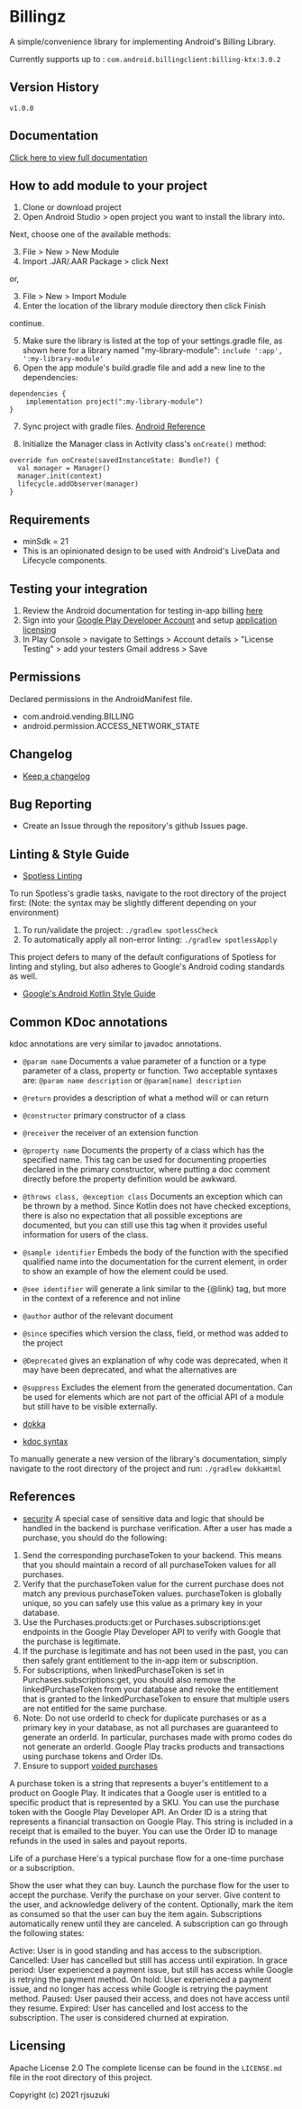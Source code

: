 # Billingz

A simple/convenience library for implementing Android's Billing Library.

Currently supports up to : `com.android.billingclient:billing-ktx:3.0.2`

## Version History

`v1.0.0`

## Documentation

[Click here to view full documentation](https://rjsuzuki.github.io/billingz-dokka/)

## How to add module to your project

1. Clone or download project
2. Open Android Studio > open project you want to install the library into.

Next, choose one of the available methods:

3. File > New > New Module
4. Import .JAR/.AAR Package > click Next
   
or,

3. File > New > Import Module
4. Enter the location of the library module directory then click Finish

continue.

5. Make sure the library is listed at the top of your settings.gradle file,
as shown here for a library named "my-library-module":
`include ':app', ':my-library-module'`
6. Open the app module's build.gradle file and add a new line to the dependencies:
```
dependencies {
    implementation project(":my-library-module")
}
```
7. Sync project with gradle files.
[Android Reference](https://developer.android.com/studio/projects/android-library)

8. Initialize the Manager class in Activity class's `onCreate()` method:
```
override fun onCreate(savedInstanceState: Bundle?) {
  val manager = Manager()
  manager.init(context)
  lifecycle.addObserver(manager)
}
```

## Requirements

- minSdk = 21
- This is an opinionated design to be used with Android's LiveData and Lifecycle components.

## Testing your integration
1. Review the Android documentation for testing in-app billing [here](https://developer.android.com/google/play/billing/test#testing-purchases)
2. Sign into your [Google Play Developer Account](https://play.google.com/apps/publish/) and setup [application licensing](https://developer.android.com/google/play/licensing/overview.html)
3. In Play Console > navigate to Settings > Account details > "License Testing" > add your testers Gmail address > Save

## Permissions

Declared permissions in the AndroidManifest file.

- com.android.vending.BILLING
- android.permission.ACCESS_NETWORK_STATE

## Changelog

- [Keep a changelog](https://keepachangelog.com/en/1.0.0/)

## Bug Reporting

- Create an Issue through the repository's github Issues page.

## Linting & Style Guide

- [Spotless Linting](https://github.com/diffplug/spotless)

To run Spotless's gradle tasks, navigate to the root directory of the project first:
  (Note: the syntax may be slightly different depending on your environment)

1. To run/validate the project: `./gradlew spotlessCheck`
2. To automatically apply all non-error linting: `./gradlew spotlessApply`

This project defers to many of the default configurations of Spotless for linting and styling, but also adheres to Google's Android coding standards as well.
- [Google's Android Kotlin Style Guide](https://developer.android.com/kotlin/style-guide)

## Common KDoc annotations 

kdoc annotations are very similar to javadoc annotations.

- `@param name` Documents a value parameter of a function or a type parameter of a class, property or function. Two acceptable syntaxes are: `@param name description` or `@param[name] description`
- `@return` provides a description of what a method will or can return
- `@constructor` primary constructor of a class
- `@receiver` the receiver of an extension function
- `@property name` Documents the property of a class which has the specified name. This tag can be used for documenting properties declared in the primary constructor, where putting a doc comment directly before the property definition would be awkward.
- `@throws class, @exception class` Documents an exception which can be thrown by a method. Since Kotlin does not have checked exceptions, there is also no expectation that all possible exceptions are documented, but you can still use this tag when it provides useful information for users of the class.
- `@sample identifier` Embeds the body of the function with the specified qualified name into the documentation for the current element, in order to show an example of how the element could be used.
- `@see identifier` will generate a link similar to the {@link} tag, but more in the context of a reference and not inline
- `@author` author of the relevant document
- `@since` specifies which version the class, field, or method was added to the project
- `@Deprecated` gives an explanation of why code was deprecated, when it may have been deprecated, and what the alternatives are
- `@suppress` Excludes the element from the generated documentation. Can be used for elements which are not part of the official API of a module but still have to be visible externally.

- [dokka](https://github.com/Kotlin/dokka/blob/master/README.md)
- [kdoc syntax](https://kotlinlang.org/docs/kotlin-doc.html#block-tags)

To manually generate a new version of the library's documentation, simply navigate to the root directory of the project and run: `./gradlew dokkaHtml`

## References

- [security](https://developer.android.com/google/play/billing/security)
A special case of sensitive data and logic that should be handled in the backend is purchase verification. After a user has made a purchase, you should do the following:

1. Send the corresponding purchaseToken to your backend. This means that you should maintain a record of all purchaseToken values for all purchases.
2. Verify that the purchaseToken value for the current purchase does not match any previous purchaseToken values. purchaseToken is globally unique, so you can safely use this value as a primary key in your database.
3. Use the Purchases.products:get or Purchases.subscriptions:get endpoints in the Google Play Developer API to verify with Google that the purchase is legitimate.
4. If the purchase is legitimate and has not been used in the past, you can then safely grant entitlement to the in-app item or subscription.
5. For subscriptions, when linkedPurchaseToken is set in Purchases.subscriptions:get, you should also remove the linkedPurchaseToken from your database and revoke the entitlement that is granted to the linkedPurchaseToken to ensure that multiple users are not entitled for the same purchase.
6. Note: Do not use orderId to check for duplicate purchases or as a primary key in your database, as not all purchases are guaranteed to generate an orderId. In particular, purchases made with promo codes do not generate an orderId.
Google Play tracks products and transactions using purchase tokens and Order IDs.
7. Ensure to support [voided purchases](https://developers.google.com/android-publisher/voided-purchases)

A purchase token is a string that represents a buyer's entitlement to a product on Google Play. It indicates that a Google user is entitled to a specific product that is represented by a SKU. You can use the purchase token with the Google Play Developer API.
An Order ID is a string that represents a financial transaction on Google Play. This string is included in a receipt that is emailed to the buyer. You can use the Order ID to manage refunds in the used in sales and payout reports.

Life of a purchase
Here's a typical purchase flow for a one-time purchase or a subscription.

Show the user what they can buy.
Launch the purchase flow for the user to accept the purchase.
Verify the purchase on your server.
Give content to the user, and acknowledge delivery of the content. Optionally, mark the item as consumed so that the user can buy the item again.
Subscriptions automatically renew until they are canceled. A subscription can go through the following states:

Active: User is in good standing and has access to the subscription.
Cancelled: User has cancelled but still has access until expiration.
In grace period: User experienced a payment issue, but still has access while Google is retrying the payment method.
On hold: User experienced a payment issue, and no longer has access while Google is retrying the payment method.
Paused: User paused their access, and does not have access until they resume.
Expired: User has cancelled and lost access to the subscription. The user is considered churned at expiration.

## Licensing

Apache License 2.0
The complete license can be found in the `LICENSE.md` file in the root directory of this project.

Copyright (c) 2021 rjsuzuki
 